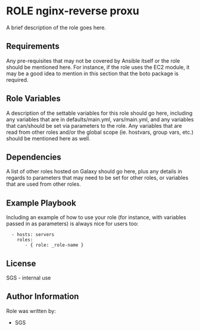 # ROLE nginx-reverse proxu

A brief description of the role goes here.


## Requirements

Any pre-requisites that may not be covered by Ansible itself or the role
should be mentioned here. For instance, if the role uses the EC2 module, it
may be a good idea to mention in this section that the boto package is required.


## Role Variables

A description of the settable variables for this role should go here, including
any variables that are in defaults/main.yml, vars/main.yml, and any variables
that can/should be set via parameters to the role. Any variables that are read
from other roles and/or the global scope (ie. hostvars, group vars, etc.)
should be mentioned here as well.


## Dependencies

A list of other roles hosted on Galaxy should go here, plus any details in
regards to parameters that may need to be set for other roles, or variables
that are used from other roles.


## Example Playbook


Including an example of how to use your role (for instance, with variables
passed in as parameters) is always nice for users too:

```
  - hosts: servers
    roles:
       - { role: _role-name }
```

## License

SGS - internal use


## Author Information

Role was written by:

* SGS

